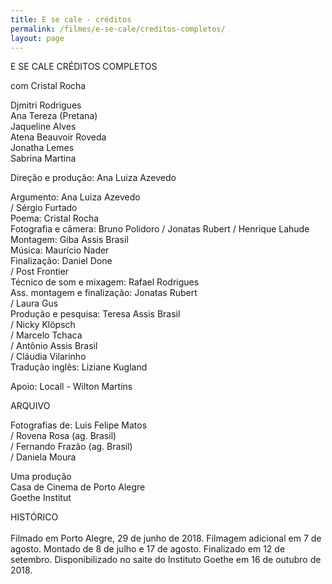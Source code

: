 ```yaml
---
title: E se cale - créditos
permalink: /filmes/e-se-cale/creditos-completos/
layout: page
---
```

E SE CALE
CRÉDITOS COMPLETOS

com
Cristal Rocha

Djmitri Rodrigues\
Ana Tereza (Pretana)\
Jaqueline Alves\
Atena Beauvoir Roveda\
Jonatha Lemes\
Sabrina Martina

Direção e produção: Ana Luiza Azevedo

Argumento: Ana Luiza Azevedo\
/ Sérgio Furtado\
Poema: Cristal Rocha\
Fotografia e câmera: Bruno Polidoro
/ Jonatas Rubert
/ Henrique Lahude\
Montagem: Giba Assis Brasil\
Música: Maurício Nader\
Finalização: Daniel Done\
/ Post Frontier\
Técnico de som e mixagem: Rafael Rodrigues\
Ass. montagem e finalização: Jonatas Rubert\
/ Laura Gus\
Produção e pesquisa: Teresa Assis Brasil\
/ Nicky Klöpsch\
/ Marcelo Tchaca\
/ Antônio Assis Brasil\
/ Cláudia Vilarinho\
Tradução inglês: Liziane Kugland

Apoio: Locall - Wilton Martins

ARQUIVO

Fotografias de: Luis Felipe Matos\
/ Rovena Rosa (ag. Brasil)\
/ Fernando Frazão (ag. Brasil)\
/ Daniela Moura 

Uma produção\
Casa de Cinema de Porto Alegre\
Goethe Institut

HISTÓRICO\
\
Filmado em Porto Alegre, 29 de junho de 2018. Filmagem adicional em 7 de agosto. Montado de 8 de julho e 17 de agosto. Finalizado em 12 de setembro. Disponibilizado no saite do Instituto Goethe em 16 de outubro de 2018.